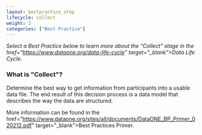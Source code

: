 ```yaml
---
layout: bestpractice_step
lifecycle: collect
weight: 2
categories: ["Best Practice"]
---
```


*Select a Best Practice below to learn more about the "Collect" stage in the <a> href="https://www.dataone.org/data-life-cycle" target="_blank">Data Life Cycle</a>.*

### What is "Collect"?

 Determine the best way to get information from participants into a usable data file. The end result of this decision process is a data model that describes the way the data are structured.

 More information can be found in the <a> href="https://www.dataone.org/sites/all/documents/DataONE_BP_Primer_020212.pdf" target="_blank">Best Practices Primer</a>.

